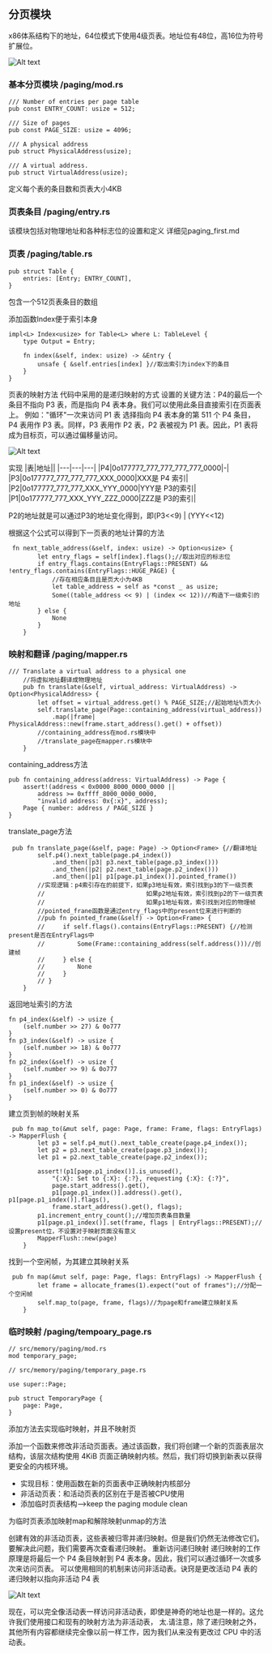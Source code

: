 ## 分页模块


x86体系结构下的地址，64位模式下使用4级页表。地址位有48位，高16位为符号扩展位。

![Alt text](pictrue/虚拟地址.png "optional title")

### 基本分页模块 /paging/mod.rs
```
/// Number of entries per page table
pub const ENTRY_COUNT: usize = 512;

/// Size of pages
pub const PAGE_SIZE: usize = 4096;

/// A physical address
pub struct PhysicalAddress(usize);

/// A virtual address.
pub struct VirtualAddress(usize);
```
定义每个表的条目数和页表大小4KB 

### 页表条目 /paging/entry.rs
该模块包括对物理地址和各种标志位的设置和定义
详细见paging_first.md

### 页表 /paging/table.rs
```
pub struct Table {
    entries: [Entry; ENTRY_COUNT],
}
```
包含一个512页表条目的数组

添加函数Index便于索引本身
```
impl<L> Index<usize> for Table<L> where L: TableLevel {
    type Output = Entry;

    fn index(&self, index: usize) -> &Entry {
        unsafe { &self.entries[index] }//取出索引为index下的条目
    }
}
```
页表的映射方法
代码中采用的是递归映射的方式
设置的关键方法：P4的最后一个条目不指向 P3 表，而是指向 P4 表本身。我们可以使用此条目直接索引在页面表上。
例如："循环"一次来访问 P1 表
选择指向 P4 表本身的第 511 个 P4 条目，P4 表用作 P3 表。同样，P3 表用作 P2 表，P2 表被视为 P1 表。因此，P1 表将成为目标页，可以通过偏移量访问。

![Alt text](pictrue/递归映射.jpg "optional title")

实现
|表|地址||
|---|---|---|
|P4|0o177777_777_777_777_777_0000|-|
|P3|0o177777_777_777_777_XXX_0000|XXX是 P4 索引|
|P2|0o177777_777_777_XXX_YYY_0000|YYY是 P3的索引|
|P1|0o177777_777_XXX_YYY_ZZZ_0000|ZZZ是 P3的索引|

P2的地址就是可以通过P3的地址变化得到，即(P3<<9) | (YYY<<12)

根据这个公式可以得到下一页表的地址计算的方法
```
 fn next_table_address(&self, index: usize) -> Option<usize> {
        let entry_flags = self[index].flags();//取出对应的标志位
        if entry_flags.contains(EntryFlags::PRESENT) && !entry_flags.contains(EntryFlags::HUGE_PAGE) {
            //存在相应条目且是页大小为4KB 
            let table_address = self as *const _ as usize;
            Some((table_address << 9) | (index << 12))//构造下一级索引的地址
        } else {
            None
        }
    }
```
### 映射和翻译 /paging/mapper.rs
```
/// Translate a virtual address to a physical one
    //将虚拟地址翻译成物理地址
    pub fn translate(&self, virtual_address: VirtualAddress) -> Option<PhysicalAddress> {
        let offset = virtual_address.get() % PAGE_SIZE;//起始地址%页大小
        self.translate_page(Page::containing_address(virtual_address))
            .map(|frame| PhysicalAddress::new(frame.start_address().get() + offset))
        //containing_address在mod.rs模块中
        //translate_page在mapper.rs模块中
    }

```


containing_address方法
```
pub fn containing_address(address: VirtualAddress) -> Page {
    assert!(address < 0x0000_8000_0000_0000 ||
        address >= 0xffff_8000_0000_0000,
        "invalid address: 0x{:x}", address);
    Page { number: address / PAGE_SIZE }
}
```

translate_page方法
```
 pub fn translate_page(&self, page: Page) -> Option<Frame> {//翻译地址
        self.p4().next_table(page.p4_index())
            .and_then(|p3| p3.next_table(page.p3_index()))
            .and_then(|p2| p2.next_table(page.p2_index()))
            .and_then(|p1| p1[page.p1_index()].pointed_frame())
        //实现逻辑：p4索引存在的前提下，如果p3地址有效，索引找到p3的下一级页表
        //                            如果p2地址有效，索引找到p2的下一级页表
        //                            如果p1地址有效，索引找到对应的物理帧
        //pointed_frane函数是通过entry_flags中的present位来进行判断的
        //pub fn pointed_frame(&self) -> Option<Frame> {
        //     if self.flags().contains(EntryFlags::PRESENT) {//检测present是否在EntryFlags中
        //         Some(Frame::containing_address(self.address()))//创建帧
        //     } else {
        //         None
        //     }
        // }
    }
```

返回地址索引的方法
```
fn p4_index(&self) -> usize {
    (self.number >> 27) & 0o777
}
fn p3_index(&self) -> usize {
    (self.number >> 18) & 0o777
}
fn p2_index(&self) -> usize {
    (self.number >> 9) & 0o777
}
fn p1_index(&self) -> usize {
    (self.number >> 0) & 0o777
}
```
建立页到帧的映射关系
```
 pub fn map_to(&mut self, page: Page, frame: Frame, flags: EntryFlags) -> MapperFlush {
        let p3 = self.p4_mut().next_table_create(page.p4_index());
        let p2 = p3.next_table_create(page.p3_index());
        let p1 = p2.next_table_create(page.p2_index());

        assert!(p1[page.p1_index()].is_unused(),
            "{:X}: Set to {:X}: {:?}, requesting {:X}: {:?}",
            page.start_address().get(),
            p1[page.p1_index()].address().get(), p1[page.p1_index()].flags(),
            frame.start_address().get(), flags);
        p1.increment_entry_count();//增加页表条目数量
        p1[page.p1_index()].set(frame, flags | EntryFlags::PRESENT);//设置present位，不设置对于映射页面没有意义
        MapperFlush::new(page)
    }
```
找到一个空闲帧，为其建立其映射关系
```
 pub fn map(&mut self, page: Page, flags: EntryFlags) -> MapperFlush {
        let frame = allocate_frames(1).expect("out of frames");//分配一个空闲帧
        self.map_to(page, frame, flags)//为page和frame建立映射关系
    }
```

### 临时映射 /paging/tempoary_page.rs


```
// src/memory/paging/mod.rs
mod temporary_page;

// src/memory/paging/temporary_page.rs

use super::Page;

pub struct TemporaryPage {
    page: Page,
}
```
添加方法去实现临时映射，并且不映射页


添加一个函数来修改非活动页面表。通过该函数，我们将创建一个新的页面表层次结构，该层次结构使用 4KiB 页面正确映射内核。然后，我们将切换到新表以获得更安全的内核环境。

- 实现目标：使用函数在新的页面表中正确映射内核部分
- 非活动页表：和活动页表的区别在于是否被CPU使用
- 添加临时页表结构-->keep the paging module clean

为临时页表添加映射map和解除映射unmap的方法

创建有效的非活动页表，这些表被归零并递归映射。但是我们仍然无法修改它们。要解决此问题，我们需要再次查看递归映射。
重新访问递归映射
递归映射的工作原理是将最后一个 P4 条目映射到 P4 表本身。因此，我们可以通过循环一次或多次来访问页表。
可以使用相同的机制来访问非活动表。诀窍是更改活动 P4 表的递归映射以指向非活动 P4 表

![Alt text](pictrue\递归映射指向非活动表.jpg "optional title")

现在，可以完全像活动表一样访问非活动表，即使是神奇的地址也是一样的。这允许我们使用接口和现有的映射方法为非活动表， 太.请注意，除了递归映射之外，其他所有内容都继续完全像以前一样工作，因为我们从来没有更改过 CPU 中的活动表。
